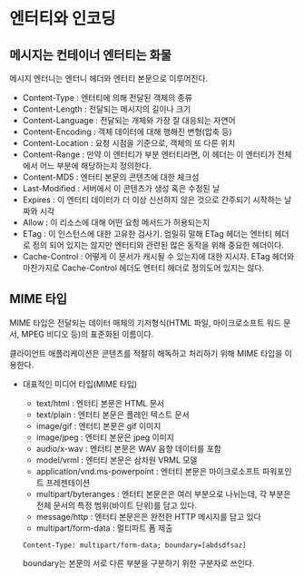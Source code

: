 # 엔터티와 인코딩

## 메시지는 컨테이너 엔터티는 화물

메시지 엔터니는 엔터니 헤더와 엔터티 본문으로 이루어진다.

- Content-Type : 엔터티에 의해 전달된 객체의 종류
- Content-Length : 전달되는 메시지의 길이나 크기
- Content-Language : 전달되는 개체와 가장 잘 대응되는 자연어
- Content-Encoding : 객체 데이터에 대해 행해진 변형(압축 등)
- Content-Location : 요청 시점을 기준으로, 객체의 또 다른 위치
- Content-Range : 만약 이 엔터티가 부분 엔터티라면, 이 헤더는 이 엔터티가 전체에서 어느 부분에 해당하는지 정의한다.
- Content-MD5 : 엔터티 본문의 콘텐츠에 대한 체크섬
- Last-Modified : 서버에서 이 콘텐츠가 생성 혹은 수정된 날
- Expires : 이 엔터티 데이터가 더 이상 신선하지 않은 것으로 간주되기 시작하는 날짜와 시각
- Allow : 이 리소스에 대해 어떤 요청 메서드가 허용되는지
- ETag : 이 인스턴스에 대한 고유한 검사기. 엄밀히 말해 ETag 헤더는 엔터티 헤더로 정의 되어 있지는 않지만 엔터티와 관련된 많은 동작을 위해 중요한 헤더이다.
- Cache-Control : 어떻게 이 문서가 캐시될 수 있는지에 대한 지시자. ETag 헤더와 마찬가지로 Cache-Control 헤더도 엔터티 헤더로 정의도어 있지는 않다.

## MIME 타입

MIME 타입은 전달되는 데이터 매체의 기저형식(HTML 파일, 마이크로소프트 워드 문서, MPEG 비디오 등)의 표준화된 이름이다.

클라이언트 애플리케이션은 콘텐츠를 적절히 해독하고 처리하기 위해 MIME 타입을 이용한다.

- 대표적인 미디어 타입(MIME 타입)
  - text/html : 엔터티 본문은 HTML 문서
  - text/plain : 엔터티 본문은 플레인 텍스트 문서
  - image/gif : 엔터티 본문은 gif 이미지
  - image/jpeg : 엔터티 본문은 jpeg 이미지
  - audio/x-wav : 엔터티 본문은 WAV 음향 데이터를 포함
  - model/vrml : 엔터티 본문은 삼차원 VRML 모델
  - application/vnd.ms-powerpoint : 엔터티 본문은 마이크로소프트 파워포인트 프레젠테이션
  - multipart/byteranges : 엔터티 본문은은 여러 부분으로 나뉘는데, 각 부분은 전체 문서의 특정 범위(바이트 단위)를 담고 있다.
  - message/http : 엔터티 본문은은 완전한 HTTP 메시지를 담고 있다
  - multipart/form-data : 멀티파트 폼 제출
  
  ```
  Content-Type: multipart/form-data; boundary=[abdsdfsaz]
  ```
  
  boundary는 본문의 서로 다른 부분을 구분하기 위한 구분자로 쓰인다.
